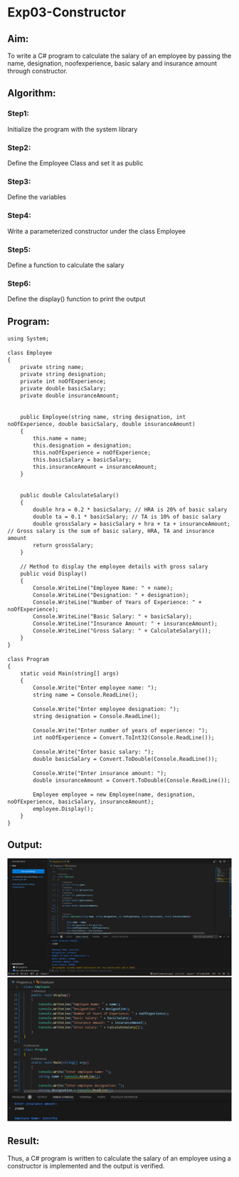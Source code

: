 # Exp03-Constructor
## Aim: 
To write a C# program to calculate the salary of an employee by passing the name, designation, noofexperience, basic salary and insurance amount through constructor.

## Algorithm:
### Step1:
Initialize the program with the system library
### Step2:
Define the Employee Class and set it as public
### Step3:
Define the variables
### Step4:
Write a parameterized constructor under the class Employee
### Step5:
Define a function to calculate the salary
### Step6:
Define the display() function to print the output
## Program:
```
using System;

class Employee
{
    private string name;
    private string designation;
    private int noOfExperience;
    private double basicSalary;
    private double insuranceAmount;

    
    public Employee(string name, string designation, int noOfExperience, double basicSalary, double insuranceAmount)
    {
        this.name = name;
        this.designation = designation;
        this.noOfExperience = noOfExperience;
        this.basicSalary = basicSalary;
        this.insuranceAmount = insuranceAmount;
    }

    
    public double CalculateSalary()
    {
        double hra = 0.2 * basicSalary; // HRA is 20% of basic salary
        double ta = 0.1 * basicSalary; // TA is 10% of basic salary
        double grossSalary = basicSalary + hra + ta + insuranceAmount; // Gross salary is the sum of basic salary, HRA, TA and insurance amount
        return grossSalary;
    }

    // Method to display the employee details with gross salary
    public void Display()
    {
        Console.WriteLine("Employee Name: " + name);
        Console.WriteLine("Designation: " + designation);
        Console.WriteLine("Number of Years of Experience: " + noOfExperience);
        Console.WriteLine("Basic Salary: " + basicSalary);
        Console.WriteLine("Insurance Amount: " + insuranceAmount);
        Console.WriteLine("Gross Salary: " + CalculateSalary());
    }
}

class Program
{
    static void Main(string[] args)
    {
        Console.Write("Enter employee name: ");
        string name = Console.ReadLine();

        Console.Write("Enter employee designation: ");
        string designation = Console.ReadLine();

        Console.Write("Enter number of years of experience: ");
        int noOfExperience = Convert.ToInt32(Console.ReadLine());

        Console.Write("Enter basic salary: ");
        double basicSalary = Convert.ToDouble(Console.ReadLine());

        Console.Write("Enter insurance amount: ");
        double insuranceAmount = Convert.ToDouble(Console.ReadLine());

        Employee employee = new Employee(name, designation, noOfExperience, basicSalary, insuranceAmount);
        employee.Display();
    }
}
```

## Output:
![](./exp3a.png)
![](./exp3b.png)
## Result:
Thus, a C# program is written to calculate the salary of an employee using a constructor is implemented and the output is verified.